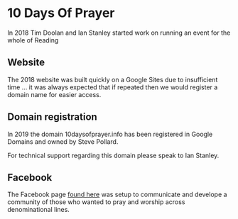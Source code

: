 # 10 Days Of Prayer
In 2018  Tim Doolan and Ian Stanley started work on running an event for the whole of Reading

## Website
The 2018 website was built quickly on a Google Sites due to insufficient time ... it was always expected that if repeated then we would register a domain name for easier access.

## Domain registration
In 2019 the domain 10daysofprayer.info has been registered in Google Domains and owned by Steve Pollard.

For technical support regarding this domain please speak to Ian Stanley.

## Facebook
The Facebook page [found here](https://www.facebook.com/10daysreading/) was setup to communicate and develope a community of those who wanted to pray and worship across denominational lines.